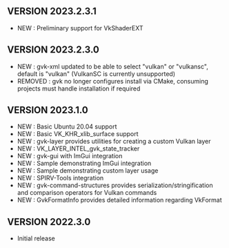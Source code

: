
VERSION 2023.2.3.1
--
-   NEW : Preliminary support for VkShaderEXT

VERSION 2023.2.3.0
--
-   NEW : gvk-xml updated to be able to select "vulkan" or "vulkansc", default is "vulkan" (VulkanSC is currently unsupported)
-   REMOVED : gvk no longer configures install via CMake, consuming projects must handle installation if required

VERSION 2023.1.0
--
-   NEW : Basic Ubuntu 20.04 support
-   NEW : Basic VK_KHR_xlib_surface support
-   NEW : gvk-layer provides utilities for creating a custom Vulkan layer
-   NEW : VK_LAYER_INTEL_gvk_state_tracker
-   NEW : gvk-gui with ImGui integration
-   NEW : Sample demonstrating ImGui integration
-   NEW : Sample demonstrating custom layer usage
-   NEW : SPIRV-Tools integration
-   NEW : gvk-command-structures provides serialization/stringification and comparison operators for Vulkan commands
-   NEW : GvkFormatInfo provides detailed information regarding VkFormat

VERSION 2022.3.0
--
-   Initial release
